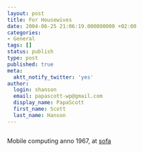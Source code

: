 ```yaml
---
layout: post
title: For Housewives
date: 2004-06-25 21:06:19.000000000 +02:00
categories:
- General
tags: []
status: publish
type: post
published: true
meta:
  aktt_notify_twitter: 'yes'
author:
  login: shanson
  email: papascott-wp@gmail.com
  display_name: PapaScott
  first_name: Scott
  last_name: Hanson
---
```

<p><a href="http://arrog.antville.org/stories/831784/"><img src="http://www.papascott.de/wordpress/wp-content/uploads/2004/06/forhousewives.jpg" alt="" border="0" /></a></p>
<p>Mobile computing anno 1967, at <a href="http://arrog.antville.org/stories/831784/">sofa</a></p>
